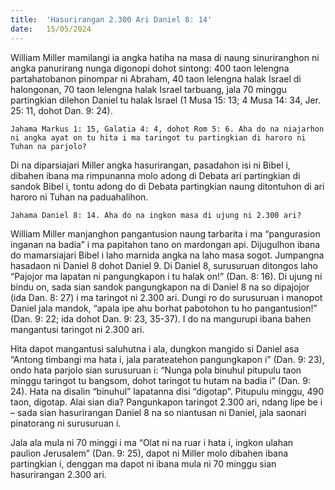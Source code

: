 ```yaml
---
title:  'Hasurirangan 2.300 Ari Daniel 8: 14'
date:   15/05/2024
---
```


William Miller mamilangi ia angka hatiha na masa di naung sinuriranghon ni angka panurirang nunga digonopi dohot sintong: 400 taon lelengna partahatobanon pinompar ni Abraham, 40 taon lelengna halak Israel di halongonan, 70 taon lelengna halak Israel tarbuang, jala 70 minggu partingkian dilehon Daniel tu halak Israel (1 Musa 15: 13; 4 Musa 14: 34, Jer. 25: 11, dohot Dan. 9: 24).

`Jahama Markus 1: 15, Galatia 4: 4, dohot Rom 5: 6. Aha do na niajarhon ni angka ayat on tu hita i ma taringot tu partingkian di haroro ni Tuhan na parjolo?`

Di na diparsiajari Miller angka hasurirangan, pasadahon isi ni Bibel i, dibahen ibana ma rimpunanna molo adong di Debata ari partingkian di sandok Bibel i, tontu adong do di Debata partingkian naung ditontuhon di ari haroro ni Tuhan na paduahalihon.

`Jahama Daniel 8: 14. Aha do na ingkon masa di ujung ni 2.300 ari?`

William Miller manjanghon pangantusion naung tarbarita i ma “pangurasion inganan na badia” i ma papitahon tano on mardongan api. Dijugulhon ibana do mamarsiajari Bibel i laho marnida angka na laho masa sogot. Jumpangna hasadaon ni Daniel 8 dohot Daniel 9. Di Daniel 8, surusuruan ditongos laho “Pajojor ma lapatan ni pangungkapon i tu halak on!” (Dan. 8: 16). Di ujung ni bindu on, sada sian sandok pangungkapon na di Daniel 8 na so dipajojor (ida Dan. 8: 27) i ma taringot ni 2.300 ari. Dungi ro do surusuruan i manopot Daniel jala mandok, “apala ipe ahu borhat pabotohon tu ho pangantusion!” (Dan. 9: 22; ida dohot Dan. 9: 23, 35-37). I do na mangurupi ibana bahen mangantusi taringot ni 2.300 ari.

Hita dapot mangantusi saluhutna i ala, dungkon mangido si Daniel asa “Antong timbangi ma hata i, jala parateatehon pangungkapon i” (Dan. 9: 23), ondo hata parjolo sian surusuruan i: “Nunga pola binuhul pitupulu taon minggu taringot tu bangsom, dohot taringot tu hutam na badia i” (Dan. 9: 24). Hata na disalin “binuhul” lapatanna disi “digotap”. Pitupulu minggu, 490 taon, digotap. Alai sian dia? Pangunkapon taringot 2.300 ari, ndang lipe be i – sada sian hasurirangan Daniel 8 na so niantusan ni Daniel, jala saonari pinatorang ni surusuruan i.

Jala ala mula ni 70 minggi i ma “Olat ni na ruar i hata i, ingkon ulahan paulion Jerusalem” (Dan. 9: 25), dapot ni Miller molo dibahen ibana partingkian i, denggan ma dapot ni ibana mula ni 70 minggu sian hasurirangan 2.300 ari.